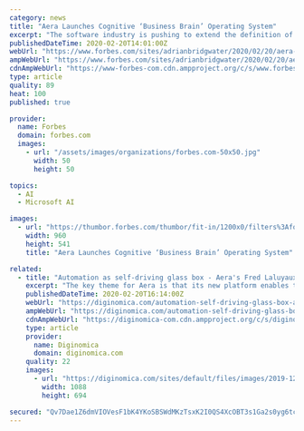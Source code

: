 ```yaml
---
category: news
title: "Aera Launches Cognitive ‘Business Brain’ Operating System"
excerpt: "The software industry is pushing to extend the definition of the operating system that started with software built for mainframes in the 1950s and then into the PC revolution in the 1980s - it now explains the use of AI-driven business operational software."
publishedDateTime: 2020-02-20T14:01:00Z
webUrl: "https://www.forbes.com/sites/adrianbridgwater/2020/02/20/aera-launches-cognitive-business-brain-operating-system/"
ampWebUrl: "https://www.forbes.com/sites/adrianbridgwater/2020/02/20/aera-launches-cognitive-business-brain-operating-system/amp/"
cdnAmpWebUrl: "https://www-forbes-com.cdn.ampproject.org/c/s/www.forbes.com/sites/adrianbridgwater/2020/02/20/aera-launches-cognitive-business-brain-operating-system/amp/"
type: article
quality: 89
heat: 100
published: true

provider:
  name: Forbes
  domain: forbes.com
  images:
    - url: "/assets/images/organizations/forbes.com-50x50.jpg"
      width: 50
      height: 50

topics:
  - AI
  - Microsoft AI

images:
  - url: "https://thumbor.forbes.com/thumbor/fit-in/1200x0/filters%3Aformat%28jpg%29/https%3A%2F%2Fspecials-images.forbesimg.com%2Fimageserve%2F5e4e8413d378190007f3e652%2F0x0.jpg%3FcropX1%3D0%26cropX2%3D960%26cropY1%3D12%26cropY2%3D552"
    width: 960
    height: 541
    title: "Aera Launches Cognitive ‘Business Brain’ Operating System"

related:
  - title: "Automation as self-driving glass box - Aera's Fred Laluyaux on the firm's Cognitive Operating System platform play"
    excerpt: "The key theme for Aera is that its new platform enables the ‘Self-Driving Enterprise’, a term that the company has trademarked. The announcement says: Aera harmonises both internal and external data across the enterprise; applies science (analytics, search, optimisation, modelling, and data science) to derive insights and recommendations ..."
    publishedDateTime: 2020-02-20T16:14:00Z
    webUrl: "https://diginomica.com/automation-self-driving-glass-box-aeras-fred-laluyaux-firms-cognitive-operating-system-platform"
    ampWebUrl: "https://diginomica.com/automation-self-driving-glass-box-aeras-fred-laluyaux-firms-cognitive-operating-system-platform?amp"
    cdnAmpWebUrl: "https://diginomica-com.cdn.ampproject.org/c/s/diginomica.com/automation-self-driving-glass-box-aeras-fred-laluyaux-firms-cognitive-operating-system-platform?amp"
    type: article
    provider:
      name: Diginomica
      domain: diginomica.com
    quality: 22
    images:
      - url: "https://diginomica.com/sites/default/files/images/2019-12/Screenshot%202019-12-09%20at%2011.43.51.png"
        width: 1088
        height: 694

secured: "Qv7Dae1Z6dmVIOVesF1bK4YKoSBSWdMKzTsxK2I0QS4XcOBT3s1Ga2s0yg6tcnsAMGIuIZ5YQQoFbXE5EN8dJP/Nn6u+Lth08jKa64mGDurMek6QC0L2sv7o4ycGYLsrVcznjusYvynVsIKn1sumekgJas1lwymGiWyIL/KYi3VJdd8s73gNXJHMe42NRMYUVTIMO3VgzfMCK/62f4zzDcNoMLscUnZh7N30OS2anab0GqrQEvumGV96wykJb5EhjzZsw3ewmJzAVYH85K3Tax5Zx5uTwDuXreY7P8I62u20vxrctqoW3VrAB2MqIUp29mbZpH/qwgMJ4mPHuDRxLoWgFAGTKQIy1RrsnfdkRGydTWngo+8m5F2EKQTXsbfzSjiG4KZrV8TBXZ/f2Ke0aIsAVh+FOJfw5rlY+FmzVlVkcrf4+cTavoQ7oNRdfhqo423BlomQ/05l7lfniB2gfZ4ThuInbrBlOdWWOFQT634=;2QZDrGW0FKh80WEVD01iWA=="
---
```


